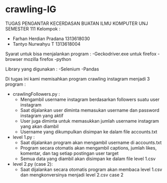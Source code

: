 # crawling-IG
TUGAS PENGANTAR KECERDASAN BUATAN ILMU KOMPUTER UNJ SEMESTER 111
Kelompok :
- Farhan Herdian Pradana 1313618030
- Tantyo Nurwahyu T 1313618004

Syarat untuk bisa menjalankan program :
    -Geckodriver.exe untuk firefox
    -browser mozilla firefox
    -python

Library yang digunakan :
    -Selenium
    -Pandas

Di tugas ini kami memisahkan program crawling instagram menjadi 3 program : 
- crawlingFollowers.py : 
    - Mengambil username instagram berdasarkan followers suatu user instagram
    - Saat dijalankan user diminta memasukan username dan password instagram yang aktif
    - User juga diminta untuk memasukkan jumlah username instagram yang akan diambil
    - Username yang dikumpulkan disimpan ke dalam file accounts.txt
- level 1.py :
    - Saat dijalankan program akan mengambil username di accounts.txt
    - Program secara otomatis akan mengambil captions, jumlah likes, komentar, dan tag setiap postingan user target
    - Semua data yang diambil akan disimpan ke dalam file level 1.csv
- level 2.py (case 2):
    - Saat dijalankan secara otomatis program akan membaca level 1.csv dan mengkonversinya menjadi level 2.csv case 2
